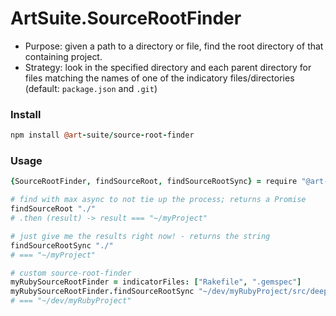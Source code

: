 # ArtSuite.SourceRootFinder

* Purpose: given a path to a directory or file, find the root directory of that containing project.
* Strategy: look in the specified directory and each parent directory for files matching the names of one of the indicatory files/directories (default: `package.json` and `.git`)

### Install

```coffeescript
npm install @art-suite/source-root-finder
```

### Usage
```coffeescript
{SourceRootFinder, findSourceRoot, findSourceRootSync} = require "@art-suite/source-root-finder"

# find with max async to not tie up the process; returns a Promise
findSourceRoot "./"
# .then (result) -> result === "~/myProject"

# just give me the results right now! - returns the string
findSourceRootSync "./"
# === "~/myProject"

# custom source-root-finder
myRubySourceRootFinder = indicatorFiles: ["Rakefile", ".gemspec"]
myRubySourceRootFinder.findSourceRootSync "~/dev/myRubyProject/src/deep/in/a/ruby/project"
# === "~/dev/myRubyProject"
```